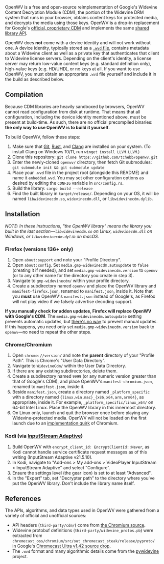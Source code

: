 OpenWV is a free and open-source reimplementation of Google's Widevine Content
Decryption Module (CDM), the portion of the Widevine DRM system that runs in
your browser, obtains content keys for protected media, and decrypts the media
using those keys. OpenWV is a drop-in replacement for Google's [official,
proprietary CDM][official-cdm] and implements the same [shared library
API][chromium-cdm-api].

OpenWV does **not** come with a device identity and will not work without one.
A device identity, typically stored as a [`.wvd` file][pywidevine], contains
metadata about a Widevine client as well as a private key that authenticates
that client to Widevine license servers. Depending on the client's identity, a
license server may return low-value content keys (e.g. standard definition
only), high-value keys (e.g. HD/UHD), or no keys at all. If you want to use
OpenWV, you must obtain an appropriate `.wvd` file yourself and include it in
the build as described below.

[official-cdm]: https://github.com/mozilla-firefox/firefox/blob/main/toolkit/content/gmp-sources/widevinecdm.json

## Compilation

Because CDM libraries are heavily sandboxed by browsers, OpenWV cannot read
configuration from disk at runtime. That means that all configuration,
including the device identity mentioned above, must be present at build-time.
As such, there are no official precompiled binaries: **the only way to use
OpenWV is to build it yourself**.

To build OpenWV, follow these steps:

1. Make sure that [Git][git], [Rust][rust], and [Clang][clang-install] are
   installed on your system. (To install Clang on Windows 10/11, run
   `winget install LLVM.LLVM`.)
2. Clone this repository: `git clone https://github.com/tchebb/openwv.git`
3. Enter the newly-cloned `openwv/` directory, then fetch Git submodules:
   `git submodule init && git submodule update`
4. Place your `.wvd` file in the project root (alongside this README) and name
   it `embedded.wvd`. You may set other configuration options as desired by
   editing the `CONFIG` variable in `src/config.rs`.
5. Build the library: `cargo build --release`
6. Find the built library in `target/release/`. Depending on your OS, it will
   be named `libwidevinecdm.so`, `widevinecdm.dll`, or `libwidevinecdm.dylib`.

[git]: https://git-scm.com/downloads
[rust]: https://rustup.rs/
[clang-install]: https://rust-lang.github.io/rust-bindgen/requirements.html#installing-clang

## Installation

*NOTE: In these instructions, "the OpenWV library" means the library you built
in the last section—`libwidevinecdm.so` on Linux, `widevinecdm.dll` on Windows,
or `libwidevinecdm.dylib` on macOS.*

### Firefox (versions 136+ only)
1. Open `about:support` and note your "Profile Directory".
2. Open `about:config`. Set `media.gmp-widevinecdm.autoupdate` to `false`
   (creating it if needed), and set `media.gmp-widevinecdm.version` to `openwv`
   (or to any other name for the directory you create in step 3).
3. Navigate to `gmp-widevinecdm/` within your profile directory.
4. Create a subdirectory named `openwv` and place the OpenWV library and
   `manifest-firefox.json`, renamed to `manifest.json`, inside it. Note that
   you **must** use OpenWV's `manifest.json` instead of Google's, as Firefox
   will not play video if we falsely advertise decoding support.

**If you manually check for addon updates, Firefox will replace OpenWV with
Google's CDM**. The `media.gmp-widevinecdm.autoupdate` setting prevents
automatic updates, but [there's no way][firefox-updater] to prevent manual
updates. If this happens, you need only set `media.gmp-widevinecdm.version` back
to `openwv`—no need to repeat the other steps.

### Chrome/Chromium
1. Open `chrome://version/` and note the **parent** directory of your "Profile
   Path". This is Chrome's "User Data Directory".
2. Navigate to `WidevineCdm/` within the User Data Directory.
3. If there are any existing subdirectories, delete them.
4. Create a subdirectory named `9999` (or any numeric version greater than that
   of Google's CDM), and place OpenWV's `manifest-chromium.json`, renamed to
   `manifest.json`, inside it.
5. Beside `manifest.json`, create a directory named `_platform_specific` with
   a directory named `{linux,win,mac}_{x86,x64,arm,arm64}`, as appropriate,
   inside it. For example, `_platform_specific/linux_x64/` on 64-bit Intel
   Linux. Place the OpenWV library in this innermost directory.
6. On Linux only, launch and quit the browser once before playing any
   Widevine-protected media. OpenWV will not be loaded on the first launch due
   to an [implementation quirk][chromium-hint] of Chromium.

### Kodi (via [InputStream Adaptive](https://github.com/xbmc/inputstream.adaptive))
1. Build OpenWV with `encrypt_client_id: EncryptClientId::Never`, as Kodi
   cannot handle service certificate request messages as of this writing
   (InputStream Adaptive v21.5.10).
2. In Kodi, navigate to "Add-ons > My add-ons > VideoPlayer InputStream >
   InputStream Adaptive" and select "Configure".
3. Ensure the settings level (the gear icon) is set to at least "Advanced".
4. In the "Expert" tab, set "Decrypter path" to the directory where you've put
   the OpenWV library. Don't include the library name itself.

[firefox-updater]: https://github.com/mozilla-firefox/firefox/blob/FIREFOX_139_0_RELEASE/toolkit/mozapps/extensions/internal/GMPProvider.sys.mjs#L391-L455
[chromium-hint]: https://source.chromium.org/chromium/chromium/src/+/refs/tags/137.0.7151.59:chrome/common/media/cdm_registration.cc;l=163-187

## References

The APIs, algorithms, and data types used in OpenWV were gathered from a
variety of official and unofficial sources:

- API headers (`third-party/cdm/`) come from [the Chromium source][chromium-cdm-api].
- Widevine protobuf definitions (`third-party/widevine_protos.pb`) were
  extracted from `chromecast_oss/chromium/src/out_chromecast_steak/release/pyproto/`
  in Google's [Chromecast Ultra v1.42 source drop][steak-1.42-oss].
- The `.wvd` format and many algorithmic details come from the [pywidevine][pywidevine]
  project.

[chromium-cdm-api]: https://chromium.googlesource.com/chromium/cdm/
[pywidevine]: https://github.com/devine-dl/pywidevine/
[steak-1.42-oss]: https://drive.google.com/file/d/153TuZqh9FTBKRabGx686tbJefeqM2sJf/view?usp=drive_link
